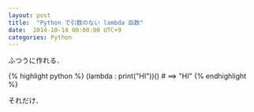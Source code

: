 ```yaml
---
layout: post
title:  "Python で引数のない lambda 函数"
date:  2014-10-14 00:00:00 UTC+9
categories: Python
---
```


ふつうに作れる．

{% highlight python %}
(lambda : print("HI"))() # ==> "HI"
{% endhighlight %}

それだけ．
